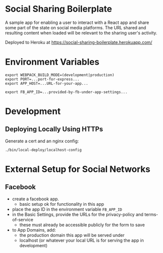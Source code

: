 # Social Sharing Boilerplate

A sample app for enabling a user to interact with a React app and share some part of the state on social media platforms. The URL shared and resulting content when loaded will be relevant to the sharing user's activity.

Deployed to Heroku at https://social-sharing-boilerplate.herokuapp.com/

# Environment Variables
```
export WEBPACK_BUILD_MODE=(development|production)
export PORT=...port-for-express...
export APP_HOST=...URL-for-your-app...

export FB_APP_ID=...provided-by-fb-under-app-settings...
```

# Development

## Deploying Locally Using HTTPs
Generate a cert and an nginx config:
```
./bin/local-deploy/localhost-config
```

# External Setup for Social Networks

## Facebook
- create a facebook app.
  - basic setup ok for functionality in this app
- place the app ID in the environment variable `FB_APP_ID`
- in the Basic Settings, provide the URLs for the privacy-policy and terms-of-service
  - these must already be accessible publicly for the form to save
- to App Domains, add:
  - the production domain this app will be served under
  - localhost (or whatever your local URL is for serving the app in development)
